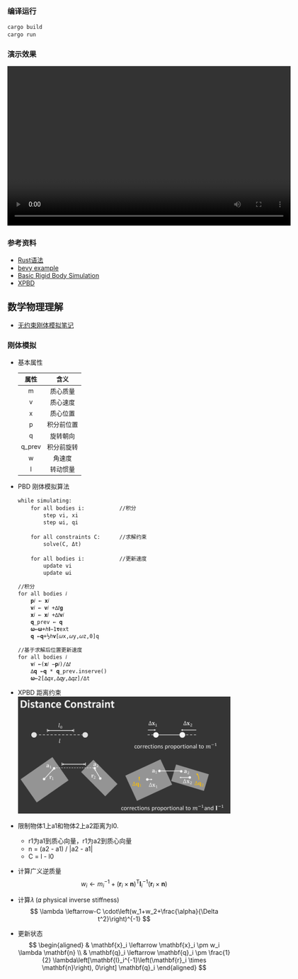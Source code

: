 ### 编译运行
```bash
cargo build
cargo run
```
### 演示效果
<video width="640" height="360" controls> <source src="./assets/video/demo.mp4" type="video/mp4"></video>


### 参考资料
- [Rust语法](https://course.rs/basic/intro.html)
- [bevy example](https://bevyengine.org/examples/)
- [Basic Rigid Body Simulation](https://matthias-research.github.io/pages/tenMinutePhysics/09-xpbd.pdf)
- [XPBD](https://matthias-research.github.io/pages/tenMinutePhysics/09-xpbd.pdf)
## 数学物理理解
- [无约束刚体模拟笔记](https://www.cnblogs.com/scyrc/p/16776824.html)
### 刚体模拟
- 基本属性

    |   属性   |  含义   |
    |:------:|:-----:|
    |   m    | 质心质量  |
    |   v    | 质心速度  |
    |   x    | 质心位置  |
    |   p    | 积分前位置 |
    |   q    | 旋转朝向  |
    | q_prev | 积分前旋转 |
    |   w    |  角速度  |
    |   I    | 转动惯量  |

- PBD 刚体模拟算法
    ```pseudocode
    while simulating:
        for all bodies i:           //积分
            step vi, xi
            step ωi, qi
        
        for all constraints C:      //求解约束
            solve(C, Δt)
    
        for all bodies i:           //更新速度
            update vi
            update ωi
    ```

    ```pseudocode
    //积分
    for all bodies 𝑖
        𝐩𝑖 ← 𝐱𝑖
        𝐯𝑖 ← 𝐯𝑖 +∆𝑡𝐠
        𝐱𝑖 ← 𝐱𝑖 +∆𝑡𝐯𝑖
        𝐪_prev ← 𝐪
        𝛚←𝛚+ℎ𝐈−1𝛕ext
        𝐪 ←𝐪+½ℎ𝐯[𝜔x,𝜔y,𝜔z,0]q
    ```
  
    ```pseudocode
    //基于求解后位置更新速度
    for all bodies 𝑖
        𝐯𝑖 ←(𝐱𝑖 −𝐩𝑖)/∆𝑡
        ∆𝐪 ←𝐪 * 𝐪_prev.inserve()
        𝛚←2[∆𝑞𝑥,∆𝑞𝑦,∆𝑞𝑧]/∆t
    ```
- XPBD 距离约束
![img.png](assets/img/img.png)
- 限制物体1上a1和物体2上a2距离为l0.
  - r1为a1到质心向量，r1为a2到质心向量
  - n = (a2 - a1) / |a2 - a1|
  - C = l - l0

- 计算广义逆质量
$$
w_i \leftarrow m_i^{-1}+\left(\mathbf{r}_i \times \mathbf{n}\right)^{\mathrm{T}} \mathbf{I}_i^{-1}\left(\mathbf{r}_i \times \mathbf{n}\right)
$$

- 计算𝜆  (𝛼 physical inverse stiffness)
$$
\lambda \leftarrow-C \cdot\left(w_1+w_2+\frac{\alpha}{\Delta t^2}\right)^{-1}
$$
- 更新状态
  $$
  \begin{aligned}
  & \mathbf{x}_i \leftarrow \mathbf{x}_i \pm w_i \lambda \mathbf{n} \\
  & \mathbf{q}_i \leftarrow \mathbf{q}_i \pm \frac{1}{2} \lambda\left[\mathbf{I}_i^{-1}\left(\mathbf{r}_i \times \mathbf{n}\right), 0\right] \mathbf{q}_i
  \end{aligned}
  $$
